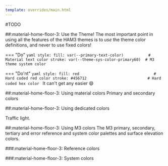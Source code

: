 ```yaml
---
template: overrides/main.html
---
```

\#TODO

##:material-home-floor-3: Use the Theme!
The most important point in using all the features of the HAM3 themes is to _use_ the theme color definitions, and never to use fixed colors!

=== "Do"
    ```yaml
      style:
        fill: var(--primary-text-color)           # Material text color
        stroke: var(--theme-sys-color-primary60)  # M3 theme system color
    ```

=== "Do'nt"
    ```yaml
      style:
        fill: red                                 # Hard coded red color
        stroke: #456712                           # Hard coded hex color
    ```
It can't get any easier :smile:


##:material-home-floor-3: Using material colors
Primary and secondary colors

##:material-home-floor-3: Using dedicated colors

Traffic light.


##:material-home-floor-3: Using M3 colors
The M3 primary, secondary, tertiary and error reference and system color palettes and surface elevation colors.

###:material-home-floor-3: Reference colors


###:material-home-floor-3: System colors

